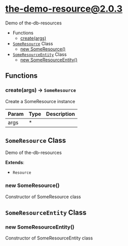 # the-demo-resource@2.0.3

Demo of the-db-resources

+ Functions
  + [create(args)](#the-demo-resource-function-create)
+ [`SomeResource`](#the-demo-resource-classes) Class
  + [new SomeResource()](#the-demo-resource-classes-some-resource-constructor)
+ [`SomeResourceEntity`](#the-demo-resource-classes) Class
  + [new SomeResourceEntity()](#the-demo-resource-classes-some-resource-entity-constructor)

## Functions

<a class='md-heading-link' name="the-demo-resource-function-create" ></a>

### create(args) -> `SomeResource`

Create a SomeResource instance

| Param | Type | Description |
| ----- | --- | -------- |
| args | * |  |



<a class='md-heading-link' name="the-demo-resource-classes"></a>

## `SomeResource` Class

Demo of the-db-resources

**Extends**: 

+ `Resource`



<a class='md-heading-link' name="the-demo-resource-classes-some-resource-constructor" ></a>

### new SomeResource()

Constructor of SomeResource class



<a class='md-heading-link' name="the-demo-resource-classes"></a>

## `SomeResourceEntity` Class






<a class='md-heading-link' name="the-demo-resource-classes-some-resource-entity-constructor" ></a>

### new SomeResourceEntity()

Constructor of SomeResourceEntity class





